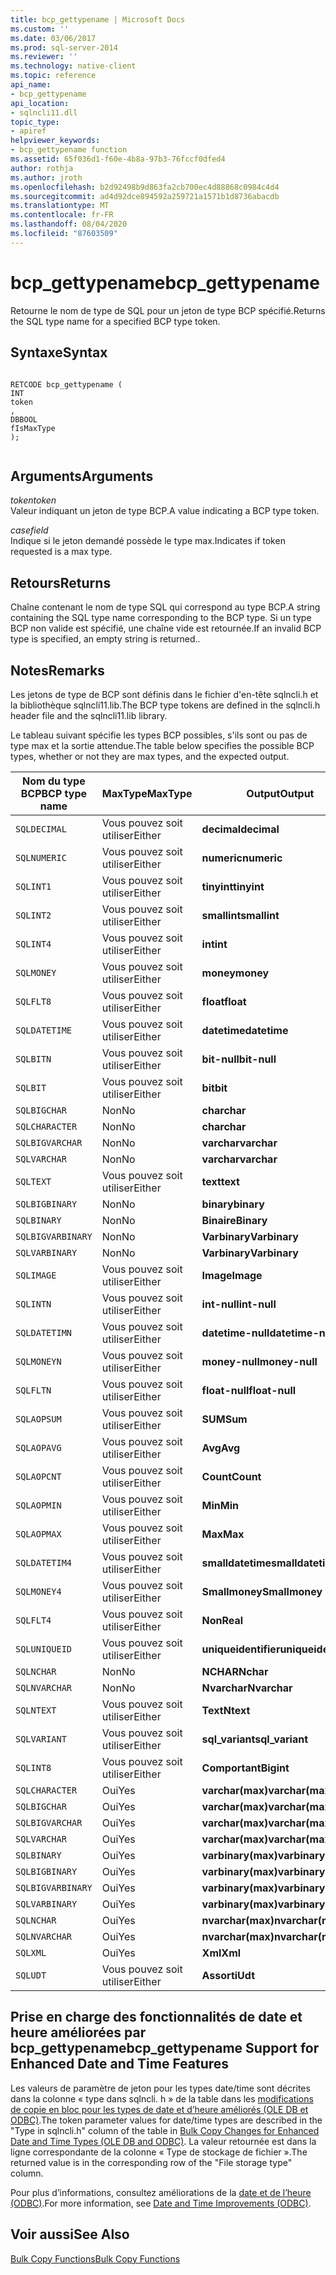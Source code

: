```yaml
---
title: bcp_gettypename | Microsoft Docs
ms.custom: ''
ms.date: 03/06/2017
ms.prod: sql-server-2014
ms.reviewer: ''
ms.technology: native-client
ms.topic: reference
api_name:
- bcp_gettypename
api_location:
- sqlncli11.dll
topic_type:
- apiref
helpviewer_keywords:
- bcp_gettypename function
ms.assetid: 65f036d1-f60e-4b8a-97b3-76fccf0dfed4
author: rothja
ms.author: jroth
ms.openlocfilehash: b2d92498b9d863fa2cb700ec4d88868c0984c4d4
ms.sourcegitcommit: ad4d92dce894592a259721a1571b1d8736abacdb
ms.translationtype: MT
ms.contentlocale: fr-FR
ms.lasthandoff: 08/04/2020
ms.locfileid: "87603509"
---
```

# <a name="bcp_gettypename"></a><span data-ttu-id="33175-102">bcp_gettypename</span><span class="sxs-lookup"><span data-stu-id="33175-102">bcp_gettypename</span></span>
  <span data-ttu-id="33175-103">Retourne le nom de type de SQL pour un jeton de type BCP spécifié.</span><span class="sxs-lookup"><span data-stu-id="33175-103">Returns the SQL type name for a specified BCP type token.</span></span>  
  
## <a name="syntax"></a><span data-ttu-id="33175-104">Syntaxe</span><span class="sxs-lookup"><span data-stu-id="33175-104">Syntax</span></span>  
  
```  
  
RETCODE bcp_gettypename (  
INT   
token  
,  
DBBOOL   
fIsMaxType  
);  
  
```  
  
## <a name="arguments"></a><span data-ttu-id="33175-105">Arguments</span><span class="sxs-lookup"><span data-stu-id="33175-105">Arguments</span></span>  
 <span data-ttu-id="33175-106">*token*</span><span class="sxs-lookup"><span data-stu-id="33175-106">*token*</span></span>  
 <span data-ttu-id="33175-107">Valeur indiquant un jeton de type BCP.</span><span class="sxs-lookup"><span data-stu-id="33175-107">A value indicating a BCP type token.</span></span>  
  
 <span data-ttu-id="33175-108">*case*</span><span class="sxs-lookup"><span data-stu-id="33175-108">*field*</span></span>  
 <span data-ttu-id="33175-109">Indique si le jeton demandé possède le type max.</span><span class="sxs-lookup"><span data-stu-id="33175-109">Indicates if token requested is a max type.</span></span>  
  
## <a name="returns"></a><span data-ttu-id="33175-110">Retours</span><span class="sxs-lookup"><span data-stu-id="33175-110">Returns</span></span>  
 <span data-ttu-id="33175-111">Chaîne contenant le nom de type SQL qui correspond au type BCP.</span><span class="sxs-lookup"><span data-stu-id="33175-111">A string containing the SQL type name corresponding to the BCP type.</span></span> <span data-ttu-id="33175-112">Si un type BCP non valide est spécifié, une chaîne vide est retournée.</span><span class="sxs-lookup"><span data-stu-id="33175-112">If an invalid BCP type is specified, an empty string is returned..</span></span>  
  
## <a name="remarks"></a><span data-ttu-id="33175-113">Notes</span><span class="sxs-lookup"><span data-stu-id="33175-113">Remarks</span></span>  
 <span data-ttu-id="33175-114">Les jetons de type de BCP sont définis dans le fichier d'en-tête sqlncli.h et la bibliothèque sqlncli11.lib.</span><span class="sxs-lookup"><span data-stu-id="33175-114">The BCP type tokens are defined in the sqlncli.h header file and the sqlncli11.lib library.</span></span>  
  
 <span data-ttu-id="33175-115">Le tableau suivant spécifie les types BCP possibles, s'ils sont ou pas de type max et la sortie attendue.</span><span class="sxs-lookup"><span data-stu-id="33175-115">The table below specifies the possible BCP types, whether or not they are max types, and the expected output.</span></span>  
  
|<span data-ttu-id="33175-116">Nom du type BCP</span><span class="sxs-lookup"><span data-stu-id="33175-116">BCP type name</span></span>|<span data-ttu-id="33175-117">MaxType</span><span class="sxs-lookup"><span data-stu-id="33175-117">MaxType</span></span>|<span data-ttu-id="33175-118">Output</span><span class="sxs-lookup"><span data-stu-id="33175-118">Output</span></span>|  
|-------------------|-------------|------------|  
|`SQLDECIMAL`|<span data-ttu-id="33175-119">Vous pouvez soit utiliser</span><span class="sxs-lookup"><span data-stu-id="33175-119">Either</span></span>|<span data-ttu-id="33175-120">**decimal**</span><span class="sxs-lookup"><span data-stu-id="33175-120">**decimal**</span></span>|  
|`SQLNUMERIC`|<span data-ttu-id="33175-121">Vous pouvez soit utiliser</span><span class="sxs-lookup"><span data-stu-id="33175-121">Either</span></span>|<span data-ttu-id="33175-122">**numeric**</span><span class="sxs-lookup"><span data-stu-id="33175-122">**numeric**</span></span>|  
|`SQLINT1`|<span data-ttu-id="33175-123">Vous pouvez soit utiliser</span><span class="sxs-lookup"><span data-stu-id="33175-123">Either</span></span>|<span data-ttu-id="33175-124">**tinyint**</span><span class="sxs-lookup"><span data-stu-id="33175-124">**tinyint**</span></span>|  
|`SQLINT2`|<span data-ttu-id="33175-125">Vous pouvez soit utiliser</span><span class="sxs-lookup"><span data-stu-id="33175-125">Either</span></span>|<span data-ttu-id="33175-126">**smallint**</span><span class="sxs-lookup"><span data-stu-id="33175-126">**smallint**</span></span>|  
|`SQLINT4`|<span data-ttu-id="33175-127">Vous pouvez soit utiliser</span><span class="sxs-lookup"><span data-stu-id="33175-127">Either</span></span>|<span data-ttu-id="33175-128">**int**</span><span class="sxs-lookup"><span data-stu-id="33175-128">**int**</span></span>|  
|`SQLMONEY`|<span data-ttu-id="33175-129">Vous pouvez soit utiliser</span><span class="sxs-lookup"><span data-stu-id="33175-129">Either</span></span>|<span data-ttu-id="33175-130">**money**</span><span class="sxs-lookup"><span data-stu-id="33175-130">**money**</span></span>|  
|`SQLFLT8`|<span data-ttu-id="33175-131">Vous pouvez soit utiliser</span><span class="sxs-lookup"><span data-stu-id="33175-131">Either</span></span>|<span data-ttu-id="33175-132">**float**</span><span class="sxs-lookup"><span data-stu-id="33175-132">**float**</span></span>|  
|`SQLDATETIME`|<span data-ttu-id="33175-133">Vous pouvez soit utiliser</span><span class="sxs-lookup"><span data-stu-id="33175-133">Either</span></span>|<span data-ttu-id="33175-134">**datetime**</span><span class="sxs-lookup"><span data-stu-id="33175-134">**datetime**</span></span>|  
|`SQLBITN`|<span data-ttu-id="33175-135">Vous pouvez soit utiliser</span><span class="sxs-lookup"><span data-stu-id="33175-135">Either</span></span>|<span data-ttu-id="33175-136">**bit-null**</span><span class="sxs-lookup"><span data-stu-id="33175-136">**bit-null**</span></span>|  
|`SQLBIT`|<span data-ttu-id="33175-137">Vous pouvez soit utiliser</span><span class="sxs-lookup"><span data-stu-id="33175-137">Either</span></span>|<span data-ttu-id="33175-138">**bit**</span><span class="sxs-lookup"><span data-stu-id="33175-138">**bit**</span></span>|  
|`SQLBIGCHAR`|<span data-ttu-id="33175-139">Non</span><span class="sxs-lookup"><span data-stu-id="33175-139">No</span></span>|<span data-ttu-id="33175-140">**char**</span><span class="sxs-lookup"><span data-stu-id="33175-140">**char**</span></span>|  
|`SQLCHARACTER`|<span data-ttu-id="33175-141">Non</span><span class="sxs-lookup"><span data-stu-id="33175-141">No</span></span>|<span data-ttu-id="33175-142">**char**</span><span class="sxs-lookup"><span data-stu-id="33175-142">**char**</span></span>|  
|`SQLBIGVARCHAR`|<span data-ttu-id="33175-143">Non</span><span class="sxs-lookup"><span data-stu-id="33175-143">No</span></span>|<span data-ttu-id="33175-144">**varchar**</span><span class="sxs-lookup"><span data-stu-id="33175-144">**varchar**</span></span>|  
|`SQLVARCHAR`|<span data-ttu-id="33175-145">Non</span><span class="sxs-lookup"><span data-stu-id="33175-145">No</span></span>|<span data-ttu-id="33175-146">**varchar**</span><span class="sxs-lookup"><span data-stu-id="33175-146">**varchar**</span></span>|  
|`SQLTEXT`|<span data-ttu-id="33175-147">Vous pouvez soit utiliser</span><span class="sxs-lookup"><span data-stu-id="33175-147">Either</span></span>|<span data-ttu-id="33175-148">**text**</span><span class="sxs-lookup"><span data-stu-id="33175-148">**text**</span></span>|  
|`SQLBIGBINARY`|<span data-ttu-id="33175-149">Non</span><span class="sxs-lookup"><span data-stu-id="33175-149">No</span></span>|<span data-ttu-id="33175-150">**binary**</span><span class="sxs-lookup"><span data-stu-id="33175-150">**binary**</span></span>|  
|`SQLBINARY`|<span data-ttu-id="33175-151">Non</span><span class="sxs-lookup"><span data-stu-id="33175-151">No</span></span>|<span data-ttu-id="33175-152">**Binaire**</span><span class="sxs-lookup"><span data-stu-id="33175-152">**Binary**</span></span>|  
|`SQLBIGVARBINARY`|<span data-ttu-id="33175-153">Non</span><span class="sxs-lookup"><span data-stu-id="33175-153">No</span></span>|<span data-ttu-id="33175-154">**Varbinary**</span><span class="sxs-lookup"><span data-stu-id="33175-154">**Varbinary**</span></span>|  
|`SQLVARBINARY`|<span data-ttu-id="33175-155">Non</span><span class="sxs-lookup"><span data-stu-id="33175-155">No</span></span>|<span data-ttu-id="33175-156">**Varbinary**</span><span class="sxs-lookup"><span data-stu-id="33175-156">**Varbinary**</span></span>|  
|`SQLIMAGE`|<span data-ttu-id="33175-157">Vous pouvez soit utiliser</span><span class="sxs-lookup"><span data-stu-id="33175-157">Either</span></span>|<span data-ttu-id="33175-158">**Image**</span><span class="sxs-lookup"><span data-stu-id="33175-158">**Image**</span></span>|  
|`SQLINTN`|<span data-ttu-id="33175-159">Vous pouvez soit utiliser</span><span class="sxs-lookup"><span data-stu-id="33175-159">Either</span></span>|<span data-ttu-id="33175-160">**int-null**</span><span class="sxs-lookup"><span data-stu-id="33175-160">**int-null**</span></span>|  
|`SQLDATETIMN`|<span data-ttu-id="33175-161">Vous pouvez soit utiliser</span><span class="sxs-lookup"><span data-stu-id="33175-161">Either</span></span>|<span data-ttu-id="33175-162">**datetime-null**</span><span class="sxs-lookup"><span data-stu-id="33175-162">**datetime-null**</span></span>|  
|`SQLMONEYN`|<span data-ttu-id="33175-163">Vous pouvez soit utiliser</span><span class="sxs-lookup"><span data-stu-id="33175-163">Either</span></span>|<span data-ttu-id="33175-164">**money-null**</span><span class="sxs-lookup"><span data-stu-id="33175-164">**money-null**</span></span>|  
|`SQLFLTN`|<span data-ttu-id="33175-165">Vous pouvez soit utiliser</span><span class="sxs-lookup"><span data-stu-id="33175-165">Either</span></span>|<span data-ttu-id="33175-166">**float-null**</span><span class="sxs-lookup"><span data-stu-id="33175-166">**float-null**</span></span>|  
|`SQLAOPSUM`|<span data-ttu-id="33175-167">Vous pouvez soit utiliser</span><span class="sxs-lookup"><span data-stu-id="33175-167">Either</span></span>|<span data-ttu-id="33175-168">**SUM**</span><span class="sxs-lookup"><span data-stu-id="33175-168">**Sum**</span></span>|  
|`SQLAOPAVG`|<span data-ttu-id="33175-169">Vous pouvez soit utiliser</span><span class="sxs-lookup"><span data-stu-id="33175-169">Either</span></span>|<span data-ttu-id="33175-170">**Avg**</span><span class="sxs-lookup"><span data-stu-id="33175-170">**Avg**</span></span>|  
|`SQLAOPCNT`|<span data-ttu-id="33175-171">Vous pouvez soit utiliser</span><span class="sxs-lookup"><span data-stu-id="33175-171">Either</span></span>|<span data-ttu-id="33175-172">**Count**</span><span class="sxs-lookup"><span data-stu-id="33175-172">**Count**</span></span>|  
|`SQLAOPMIN`|<span data-ttu-id="33175-173">Vous pouvez soit utiliser</span><span class="sxs-lookup"><span data-stu-id="33175-173">Either</span></span>|<span data-ttu-id="33175-174">**Min**</span><span class="sxs-lookup"><span data-stu-id="33175-174">**Min**</span></span>|  
|`SQLAOPMAX`|<span data-ttu-id="33175-175">Vous pouvez soit utiliser</span><span class="sxs-lookup"><span data-stu-id="33175-175">Either</span></span>|<span data-ttu-id="33175-176">**Max**</span><span class="sxs-lookup"><span data-stu-id="33175-176">**Max**</span></span>|  
|`SQLDATETIM4`|<span data-ttu-id="33175-177">Vous pouvez soit utiliser</span><span class="sxs-lookup"><span data-stu-id="33175-177">Either</span></span>|<span data-ttu-id="33175-178">**smalldatetime**</span><span class="sxs-lookup"><span data-stu-id="33175-178">**smalldatetime**</span></span>|  
|`SQLMONEY4`|<span data-ttu-id="33175-179">Vous pouvez soit utiliser</span><span class="sxs-lookup"><span data-stu-id="33175-179">Either</span></span>|<span data-ttu-id="33175-180">**Smallmoney**</span><span class="sxs-lookup"><span data-stu-id="33175-180">**Smallmoney**</span></span>|  
|`SQLFLT4`|<span data-ttu-id="33175-181">Vous pouvez soit utiliser</span><span class="sxs-lookup"><span data-stu-id="33175-181">Either</span></span>|<span data-ttu-id="33175-182">**Non**</span><span class="sxs-lookup"><span data-stu-id="33175-182">**Real**</span></span>|  
|`SQLUNIQUEID`|<span data-ttu-id="33175-183">Vous pouvez soit utiliser</span><span class="sxs-lookup"><span data-stu-id="33175-183">Either</span></span>|<span data-ttu-id="33175-184">**uniqueidentifier**</span><span class="sxs-lookup"><span data-stu-id="33175-184">**uniqueidentifier**</span></span>|  
|`SQLNCHAR`|<span data-ttu-id="33175-185">Non</span><span class="sxs-lookup"><span data-stu-id="33175-185">No</span></span>|<span data-ttu-id="33175-186">**NCHAR**</span><span class="sxs-lookup"><span data-stu-id="33175-186">**Nchar**</span></span>|  
|`SQLNVARCHAR`|<span data-ttu-id="33175-187">Non</span><span class="sxs-lookup"><span data-stu-id="33175-187">No</span></span>|<span data-ttu-id="33175-188">**Nvarchar**</span><span class="sxs-lookup"><span data-stu-id="33175-188">**Nvarchar**</span></span>|  
|`SQLNTEXT`|<span data-ttu-id="33175-189">Vous pouvez soit utiliser</span><span class="sxs-lookup"><span data-stu-id="33175-189">Either</span></span>|<span data-ttu-id="33175-190">**Text**</span><span class="sxs-lookup"><span data-stu-id="33175-190">**Ntext**</span></span>|  
|`SQLVARIANT`|<span data-ttu-id="33175-191">Vous pouvez soit utiliser</span><span class="sxs-lookup"><span data-stu-id="33175-191">Either</span></span>|<span data-ttu-id="33175-192">**sql_variant**</span><span class="sxs-lookup"><span data-stu-id="33175-192">**sql_variant**</span></span>|  
|`SQLINT8`|<span data-ttu-id="33175-193">Vous pouvez soit utiliser</span><span class="sxs-lookup"><span data-stu-id="33175-193">Either</span></span>|<span data-ttu-id="33175-194">**Comportant**</span><span class="sxs-lookup"><span data-stu-id="33175-194">**Bigint**</span></span>|  
|`SQLCHARACTER`|<span data-ttu-id="33175-195">Oui</span><span class="sxs-lookup"><span data-stu-id="33175-195">Yes</span></span>|<span data-ttu-id="33175-196">**varchar(max)**</span><span class="sxs-lookup"><span data-stu-id="33175-196">**varchar(max)**</span></span>|  
|`SQLBIGCHAR`|<span data-ttu-id="33175-197">Oui</span><span class="sxs-lookup"><span data-stu-id="33175-197">Yes</span></span>|<span data-ttu-id="33175-198">**varchar(max)**</span><span class="sxs-lookup"><span data-stu-id="33175-198">**varchar(max)**</span></span>|  
|`SQLBIGVARCHAR`|<span data-ttu-id="33175-199">Oui</span><span class="sxs-lookup"><span data-stu-id="33175-199">Yes</span></span>|<span data-ttu-id="33175-200">**varchar(max)**</span><span class="sxs-lookup"><span data-stu-id="33175-200">**varchar(max)**</span></span>|  
|`SQLVARCHAR`|<span data-ttu-id="33175-201">Oui</span><span class="sxs-lookup"><span data-stu-id="33175-201">Yes</span></span>|<span data-ttu-id="33175-202">**varchar(max)**</span><span class="sxs-lookup"><span data-stu-id="33175-202">**varchar(max)**</span></span>|  
|`SQLBINARY`|<span data-ttu-id="33175-203">Oui</span><span class="sxs-lookup"><span data-stu-id="33175-203">Yes</span></span>|<span data-ttu-id="33175-204">**varbinary(max)**</span><span class="sxs-lookup"><span data-stu-id="33175-204">**varbinary(max)**</span></span>|  
|`SQLBIGBINARY`|<span data-ttu-id="33175-205">Oui</span><span class="sxs-lookup"><span data-stu-id="33175-205">Yes</span></span>|<span data-ttu-id="33175-206">**varbinary(max)**</span><span class="sxs-lookup"><span data-stu-id="33175-206">**varbinary(max)**</span></span>|  
|`SQLBIGVARBINARY`|<span data-ttu-id="33175-207">Oui</span><span class="sxs-lookup"><span data-stu-id="33175-207">Yes</span></span>|<span data-ttu-id="33175-208">**varbinary(max)**</span><span class="sxs-lookup"><span data-stu-id="33175-208">**varbinary(max)**</span></span>|  
|`SQLVARBINARY`|<span data-ttu-id="33175-209">Oui</span><span class="sxs-lookup"><span data-stu-id="33175-209">Yes</span></span>|<span data-ttu-id="33175-210">**varbinary(max)**</span><span class="sxs-lookup"><span data-stu-id="33175-210">**varbinary(max)**</span></span>|  
|`SQLNCHAR`|<span data-ttu-id="33175-211">Oui</span><span class="sxs-lookup"><span data-stu-id="33175-211">Yes</span></span>|<span data-ttu-id="33175-212">**nvarchar(max)**</span><span class="sxs-lookup"><span data-stu-id="33175-212">**nvarchar(max)**</span></span>|  
|`SQLNVARCHAR`|<span data-ttu-id="33175-213">Oui</span><span class="sxs-lookup"><span data-stu-id="33175-213">Yes</span></span>|<span data-ttu-id="33175-214">**nvarchar(max)**</span><span class="sxs-lookup"><span data-stu-id="33175-214">**nvarchar(max)**</span></span>|  
|`SQLXML`|<span data-ttu-id="33175-215">Oui</span><span class="sxs-lookup"><span data-stu-id="33175-215">Yes</span></span>|<span data-ttu-id="33175-216">**Xml**</span><span class="sxs-lookup"><span data-stu-id="33175-216">**Xml**</span></span>|  
|`SQLUDT`|<span data-ttu-id="33175-217">Vous pouvez soit utiliser</span><span class="sxs-lookup"><span data-stu-id="33175-217">Either</span></span>|<span data-ttu-id="33175-218">**Assorti**</span><span class="sxs-lookup"><span data-stu-id="33175-218">**Udt**</span></span>|  
  
## <a name="bcp_gettypename-support-for-enhanced-date-and-time-features"></a><span data-ttu-id="33175-219">Prise en charge des fonctionnalités de date et heure améliorées par bcp_gettypename</span><span class="sxs-lookup"><span data-stu-id="33175-219">bcp_gettypename Support for Enhanced Date and Time Features</span></span>  
 <span data-ttu-id="33175-220">Les valeurs de paramètre de jeton pour les types date/time sont décrites dans la colonne « type dans sqlncli. h » de la table dans les [modifications de copie en bloc pour les types de date et d’heure améliorés &#40;OLE DB et ODBC&#41;](../native-client-odbc-date-time/bulk-copy-changes-for-enhanced-date-and-time-types-ole-db-and-odbc.md).</span><span class="sxs-lookup"><span data-stu-id="33175-220">The token parameter values for date/time types are described in the "Type in sqlncli.h" column of the table in [Bulk Copy Changes for Enhanced Date and Time Types &#40;OLE DB and ODBC&#41;](../native-client-odbc-date-time/bulk-copy-changes-for-enhanced-date-and-time-types-ole-db-and-odbc.md).</span></span> <span data-ttu-id="33175-221">La valeur retournée est dans la ligne correspondante de la colonne « Type de stockage de fichier ».</span><span class="sxs-lookup"><span data-stu-id="33175-221">The returned value is in the corresponding row of the "File storage type" column.</span></span>  
  
 <span data-ttu-id="33175-222">Pour plus d’informations, consultez améliorations de la [date et de l’heure &#40;ODBC&#41;](../native-client-odbc-date-time/date-and-time-improvements-odbc.md).</span><span class="sxs-lookup"><span data-stu-id="33175-222">For more information, see [Date and Time Improvements &#40;ODBC&#41;](../native-client-odbc-date-time/date-and-time-improvements-odbc.md).</span></span>  
  
## <a name="see-also"></a><span data-ttu-id="33175-223">Voir aussi</span><span class="sxs-lookup"><span data-stu-id="33175-223">See Also</span></span>  
 [<span data-ttu-id="33175-224">Bulk Copy Functions</span><span class="sxs-lookup"><span data-stu-id="33175-224">Bulk Copy Functions</span></span>](sql-server-driver-extensions-bulk-copy-functions.md)  
  
  

